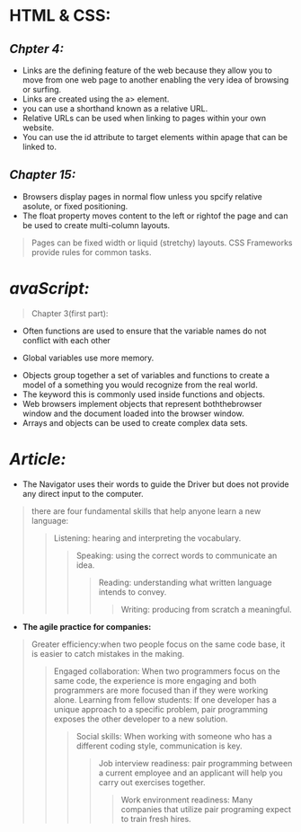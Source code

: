 # HTML & CSS:
## _Chpter 4:_
- Links are the defining feature of the web because they allow you to move from one web page to another enabling the very 
  idea of browsing or surfing.
- Links are created using the a> element.
- you can use a shorthand known as a relative URL.
- Relative URLs can be used when linking to pages within your own website.
- You can use the id attribute to target elements within apage that can be linked to.


## _Chapter 15:_
- Browsers display pages in normal flow unless you spcify relative asolute, or fixed positioning.
- The float property moves content to the left or rightof the page and can be used to create multi-column
layouts.
> Pages can be fixed width or liquid (stretchy) layouts.
> CSS Frameworks provide rules for common tasks.


# _avaScript:_
> Chapter 3(first part):
* Often functions are used to ensure that the variable names do not conflict
with each other
+ Global variables use more memory.
- Objects group together a set of variables and functions to create a model
of a something you would recognize from the real world. 
- The keyword this is commonly used inside functions and objects. 
- Web browsers implement objects that represent boththebrowser window and the document loaded into the
browser window.
- Arrays and objects can be used to create complex data
sets.



# _Article:_
- The Navigator uses their words to guide the Driver but does not provide any direct input to the computer.
> there are four fundamental skills that help anyone learn a new language: 
>> Listening: hearing and interpreting the vocabulary.
>>> Speaking: using the correct words to communicate an idea.
>>>> Reading: understanding what written language intends to convey.
>>>>> Writing: producing from scratch a meaningful.
- **The agile practice for companies:**
> Greater efficiency:when two people focus on the same code base, it is easier to catch mistakes in the making.
>> Engaged collaboration: When two programmers focus on the same code, the experience is more engaging
and both programmers are more focused than if they were working alone.
>> Learning from fellow students: If one developer has a unique approach to a specific problem, pair programming exposes the other developer to a new solution.
>>> Social skills:  When working with someone who has a different coding style, communication is key.
>>>> Job interview readiness: pair programming between a current employee and an applicant will help you carry out exercises together.
>>>>> Work environment readiness: Many companies that utilize pair programing expect to train fresh hires.


